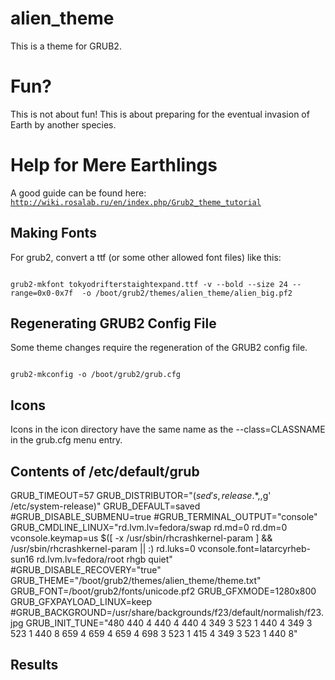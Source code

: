 # alien_theme

This is a theme for GRUB2.

# Fun?

This is not about fun! This is about preparing for the eventual
invasion of Earth by another species.

# Help for Mere Earthlings

A good guide can be found here:
<code>
http://wiki.rosalab.ru/en/index.php/Grub2_theme_tutorial
</code>

## Making Fonts

For grub2, convert a ttf (or some other allowed font files) like this:

<code>
grub2-mkfont tokyodrifterstaightexpand.ttf -v --bold --size 24 --range=0x0-0x7f  -o /boot/grub2/themes/alien_theme/alien_big.pf2
</code>

## Regenerating GRUB2 Config File

Some theme changes require the regeneration of the GRUB2 config file.

<code>
grub2-mkconfig -o /boot/grub2/grub.cfg
</code>

## Icons

Icons in the icon directory have the same name as the
--class=CLASSNAME in the grub.cfg menu entry.

## Contents of /etc/default/grub

GRUB_TIMEOUT=57
GRUB_DISTRIBUTOR="$(sed 's, release .*$,,g' /etc/system-release)"
GRUB_DEFAULT=saved
#GRUB_DISABLE_SUBMENU=true
#GRUB_TERMINAL_OUTPUT="console"
GRUB_CMDLINE_LINUX="rd.lvm.lv=fedora/swap rd.md=0 rd.dm=0 vconsole.keymap=us $([ -x /usr/sbin/rhcrashkernel-param ] && /usr/sbin/rhcrashkernel-param || :) rd.luks=0 vconsole.font=latarcyrheb-sun16 rd.lvm.lv=fedora/root rhgb quiet"
#GRUB_DISABLE_RECOVERY="true"
GRUB_THEME="/boot/grub2/themes/alien_theme/theme.txt"
GRUB_FONT=/boot/grub2/fonts/unicode.pf2
GRUB_GFXMODE=1280x800
GRUB_GFXPAYLOAD_LINUX=keep
#GRUB_BACKGROUND=/usr/share/backgrounds/f23/default/normalish/f23.jpg
GRUB_INIT_TUNE="480 440 4 440 4 440 4 349 3 523 1 440 4 349 3 523 1 440 8 659 4 659 4 659 4 698 3 523 1 415 4 349 3 523 1 440 8"

## Results

